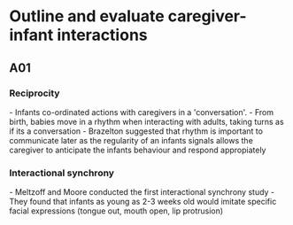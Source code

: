<h1> Outline and evaluate caregiver-infant interactions  </h1>

<h2> A01 </h2>

<h3> Reciprocity </h3>
- Infants co-ordinated actions with caregivers in a 'conversation'. 
- From birth, babies move in a rhythm when interacting with adults, taking turns as if its a conversation
- Brazelton suggested that rhythm is important to communicate later as the regularity of an infants signals allows the caregiver to anticipate the infants behaviour and respond appropiately

<h3> Interactional synchrony </h3>
- Meltzoff and Moore conducted the first interactional synchrony study
- They found that infants as young as 2-3 weeks old would imitate specific facial expressions (tongue out, mouth open, lip protrusion)

